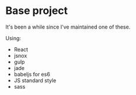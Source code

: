 Base project
============

It's been a while since I've maintained one of these.

Using:
- React
- jsnox
- gulp
- jade
- babeljs for es6
- JS standard style
- sass
